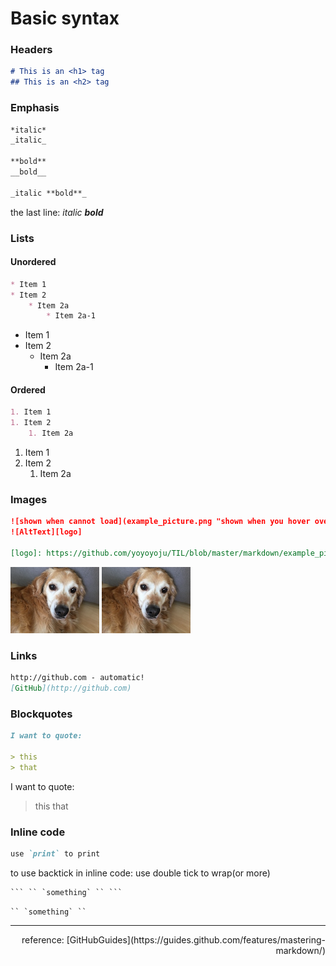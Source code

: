 # Basic syntax

### Headers

```markdown
# This is an <h1> tag
## This is an <h2> tag
```

### Emphasis

```markdown
*italic*
_italic_

**bold**
__bold__

_italic **bold**_
```
the last line:
_italic **bold**_

### Lists

#### Unordered

```markdown
* Item 1
* Item 2
    * Item 2a
        * Item 2a-1
```
* Item 1
* Item 2
    * Item 2a
        * Item 2a-1


#### Ordered

```markdown
1. Item 1
1. Item 2
    1. Item 2a
```
1. Item 1
1. Item 2
    1. Item 2a


### Images

```markdown
![shown when cannot load](example_picture.png "shown when you hover over the image")
![AltText][logo]

[logo]: https://github.com/yoyoyoju/TIL/blob/master/markdown/example_picture.png "Dog"
```
![shown when cannot load](example_picture.png "shown when you hover over the image")
![AltText][logo]

[logo]: https://github.com/yoyoyoju/TIL/blob/master/markdown/example_picture.png "Dog"


### Links

```markdown
http://github.com - automatic!
[GitHub](http://github.com)
```

### Blockquotes
```markdown
I want to quote:

> this
> that
```
I want to quote:

> this
> that

### Inline code
```markdown
use `print` to print
```
to use backtick in inline code: use double tick to wrap(or more)
```
``` `` `something` `` ```
```
``` `` `something` `` ```


-------
<div style="text-align: right"> reference: [GitHubGuides](https://guides.github.com/features/mastering-markdown/) </div>


